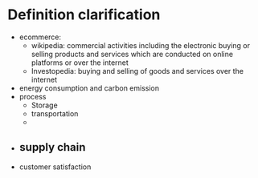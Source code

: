 # Definition clarification
- ecommerce:
    - wikipedia: commercial activities including the electronic buying or selling products and services which are conducted on online platforms or over the internet
    - Investopedia: buying and selling of goods and services over the internet
- energy consumption and carbon emission
- process
    - Storage
    - transportation
    - 
- supply chain
    - 
- customer satisfaction